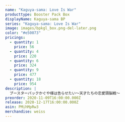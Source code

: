```yaml
---
name: "Kaguya-sama: Love Is War"
producttype: Booster Pack Box
displayName: Kaguya-sama BP
series: "Kaguya-sama: Love Is War"
image: images/bpkgl_box.png-del-later.png
color: "#e50073"
pricings:
  - quantity: 1
    price: 56
  - quantity: 4
    price: 220
  - quantity: 6
    price: 324
  - quantity: 9
    price: 477
  - quantity: 18
    price: 954
description: |
  ブースターパックかぐや様は告らせたい～天才たちの恋愛頭脳戦～
preorder: 2020-11-09T16:00:00.000Z
release: 2020-12-17T16:00:00.000Z
asin: PMihMpRw3
merchandise: weiss
---
```

